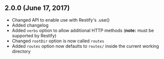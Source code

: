 ## 2.0.0 (June 17, 2017)
* Changed API to enable use with Restify's .use()
* Added changelog
* Added `verbs` option to allow additional HTTP methods (**note:** must be supported by Restify)
* Changed `rootDir` option is now called `routes`
* Added `routes` option now defaults to `routes/` inside the current working directory
